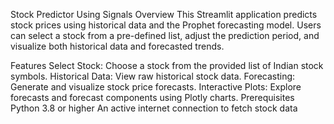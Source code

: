 Stock Predictor Using Signals
Overview
This Streamlit application predicts stock prices using historical data and the Prophet forecasting model. Users can select a stock from a pre-defined list, adjust the prediction period, and visualize both historical data and forecasted trends.

Features
Select Stock: Choose a stock from the provided list of Indian stock symbols.
Historical Data: View raw historical stock data.
Forecasting: Generate and visualize stock price forecasts.
Interactive Plots: Explore forecasts and forecast components using Plotly charts.
Prerequisites
Python 3.8 or higher
An active internet connection to fetch stock data
